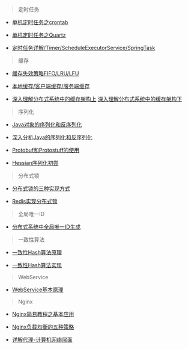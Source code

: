 >定时任务

- [单机定时任务之crontab](https://www.cnblogs.com/shuaiqing/p/7742382.html)

- [单机定时任务之Quartz](https://www.cnblogs.com/drift-ice/p/3817269.html)

- [定时任务详解/Timer/ScheduleExecutorService/SpringTask](http://www.spring4all.com/article/1182)

>缓存

- [缓存失效策略FIFO/LRU/LFU](https://blog.csdn.net/clementad/article/details/48229243)

- [本地缓存/客户端缓存/服务端缓存](https://coderxing.gitbooks.io/architecture-evolution/di-er-pian-ff1a-feng-kuang-yuan-shi-ren/42-xing-neng-zhi-ben-di-huan-cun/421-ying-yong-ceng-ben-di-huan-cun/4211.html)

- [深入理解分布式系统中的缓存架构上](https://mp.weixin.qq.com/s/M77yC987OsE6sQP07ZzFPA) [深入理解分布式系统中的缓存架构下](https://mp.weixin.qq.com/s/-G_JgOmSGIvn0WqLghQaBA)

>序列化

- [Java对象的序列化和反序列化](http://www.hollischuang.com/archives/1150)

- [深入分析Java的序列化和反序列化](http://www.hollischuang.com/archives/1140)

- [Protobuf和Protostuff的使用](https://blog.csdn.net/eric520zenobia/article/details/53766571)

- [Hessian序列化初尝](http://www.iteye.com/topic/245238)

>分布式锁

- [分布式锁的三种实现方式](http://www.hollischuang.com/archives/1716)

- [Redis实现分布式锁](http://www.importnew.com/27477.html)

>全局唯一ID

- [分布式系统中全局唯一ID生成](https://www.cnblogs.com/baiwa/p/5318432.html)

>一致性算法

- [一致性Hash算法原理](http://www.cnblogs.com/xrq730/p/4948707.html)

- [一致性Hash算法实现](http://www.importnew.com/22488.html)

>WebService

- [WebService基本原理](https://www.cnblogs.com/codelir/p/5476517.html)

>Nginx

- [Nginx简易教程之基本应用](https://www.cnblogs.com/jingmoxukong/p/5945200.html)

- [Nginx负载均衡的五种策略](https://www.cnblogs.com/andashu/p/6377323.html)

- [详解代理-计算机网络层面](https://mp.weixin.qq.com/s/kycTUCtgmjtdAA4f_KpFFg)

